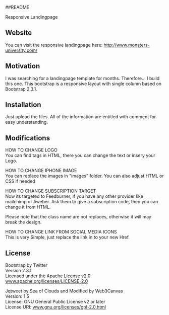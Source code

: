 ##README

Responsive Landingpage

## Website

You can visit the responsive landingpage here: http://www.monsters-university.com/

## Motivation

I was searching for a landingpage template for months. Therefore... I build this one. This bootstrap is a responsive layout with single column based on Bootstrap 2.3.1.

## Installation

Just upload the files. All of the information are entitled with comment for easy understanding. 

## Modifications

HOW TO CHANGE LOGO<br>
You can find tags in HTML, there you can change the text or insery your Logo.

HOW TO CHANGE IPHONE IMAGE<br>
You can replace the images in "images" folder. You can also adjust HTML or CSS if needed

HOW TO CHANGE SUBSCRIPTION TARGET<br>
Now its targeted to Feedburner, if you have any other provider like mailchimp or Aweber. Ask them to give a subscription code, then you can change it from HTML. 

Please note that the class name are not replaces, otherwise it will may break the design.

HOW TO CHANGE LINK FROM SOCIAL MEDIA ICONS<br>
This is very Simple, just replace the link in to your new Href.

## License

Bootstrap by Twitter<br> 
Version 2.3.1<br>
Licensed under the Apache License v2.0<br>
www.apache.org/licenses/LICENSE-2.0<br>

Jqtweet by Sea of Clouds and Modified by Web3Canvas<br>
Version: 1.5<br>
License: GNU General Public License v2 or later<br>
License URI: www.gnu.org/licenses/gpl-2.0.html<br>